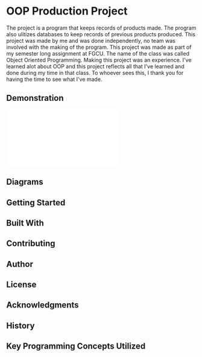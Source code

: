 # OOP Production Project
The project is a program that keeps records of products made. The program also ulitizes databases to keep records of previous products produced.
This project was made by me and was done independently, no team was involved with the making of the program.
This project was made as part of my semester long assignment at FGCU. The name of the class was called Object Oriented Programming.
Making this project was an experience. I've learned alot about OOP and this project reflects all that I've learned and done during my time
in that class. To whoever sees this, I thank you for having the time to see what I've made.

## Demonstration
![JavaDoc](bsantiago25.github.io/OOPProduction/docs/index.html)

## Diagrams


## Getting Started


## Built With


## Contributing


## Author


## License


## Acknowledgments


## History


## Key Programming Concepts Utilized
